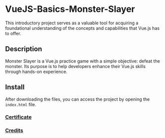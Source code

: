 # VueJS-Basics-Monster-Slayer
This introductory project serves as a valuable tool for acquiring a foundational understanding of the concepts and capabilities that Vue.js has to offer.

## Description
Monster Slayer is a Vue.js practice game with a simple objective: defeat the monster. Its purpose is to help developers enhance their Vue.js skills through hands-on experience.

## Install
After downloading the files, you can access the project by opening the `index.html` file.

### [Certificate](https://www.udemy.com/certificate/UC-9601468e-cbce-4dae-a27f-3f8be90af17e/)

### [Credits](https://www.udemy.com/course/vuejs-2-the-complete-guide/)
